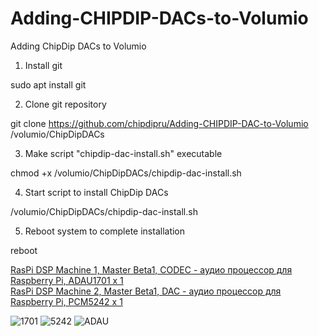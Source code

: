# Adding-CHIPDIP-DACs-to-Volumio
Adding ChipDip DACs to Volumio

1) Install git

sudo apt install git

2) Clone git repository

git clone https://github.com/chipdipru/Adding-CHIPDIP-DAC-to-Volumio /volumio/ChipDipDACs

3) Make script "chipdip-dac-install.sh" executable

chmod +x /volumio/ChipDipDACs/chipdip-dac-install.sh

4) Start script to install ChipDip DACs

/volumio/ChipDipDACs/chipdip-dac-install.sh

5) Reboot system to complete installation

reboot

<a class="link" href="https://www.chipdip.ru/product0/9000827685">RasPi DSP Machine 1, Master Beta1, CODEC - аудио процессор для Raspberry Pi, ADAU1701 x 1</a><br>
<a class="link" href="https://www.chipdip.ru/product0/9000827686">RasPi DSP Machine 2, Master Beta1, DAC - аудио процессор для Raspberry Pi, PCM5242 x 1</a>

![1701](https://user-images.githubusercontent.com/43340836/125964048-279913b2-b17c-4684-a1fb-0cf4d07f5cfc.jpg)
![5242](https://user-images.githubusercontent.com/43340836/125964115-c326c7de-1641-4d3d-a3fd-31859e387e6e.jpg)
![ADAU](https://user-images.githubusercontent.com/43340836/125964081-fbc0c9a1-5c1a-452a-89f5-4c425aa411c6.jpg)
